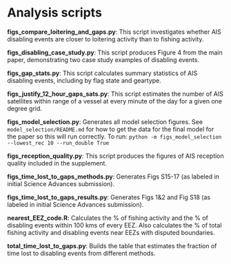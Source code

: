 # Analysis scripts

**figs_compare_loitering_and_gaps.py**: This script investigates whether AIS disabling events are closer to loitering activity than to fishing activity.

**figs_disabling_case_study.py**: This script produces Figure 4 from the main paper, demonstrating two case study examples of disabling events.

**figs_gap_stats.py**: This script calculates summary statistics of AIS disabling events, including by flag state and geartype.

**figs_justify_12_hour_gaps_sats.py**: This script estimates the number of AIS satellites within range of a vessel at every minute of the day for a given one degree grid.

**figs_model_selection.py**: Generates all model selection figures. See `model_selection/README.md` for how to get the data for the final model for the paper so this will run correctly. To run: `python -m figs_model_selection --lowest_rec 10 --run_double True`

**figs_reception_quality.py**: This script produces the figures of AIS reception quality included in the supplement.

**figs_time_lost_to_gaps_methods.py**: Generates Figs S15-17 (as labeled in initial Science Advances submission).

**figs_time_lost_to_gaps_results.py**: Generates Figs 1&2 and Fig S18 (as labeled in initial Science Advances submission).

**nearest_EEZ_code.R**: Calculates the % of fishing activity and the % of disabling events within 100 kms of every EEZ. Also calculates the % of total fishing activity and disabling events near EEZs with disputed boundaries.

**total_time_lost_to_gaps.py**: Builds the table that estimates the fraction of time lost to disabling events from different methods.
